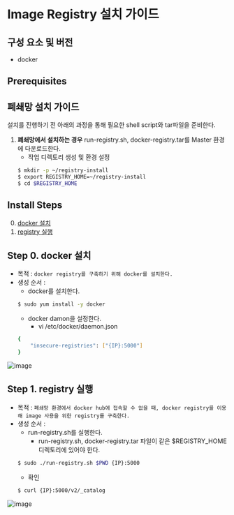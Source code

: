 # Image Registry 설치 가이드

## 구성 요소 및 버전
* docker

## Prerequisites
## 폐쇄망 설치 가이드
설치를 진행하기 전 아래의 과정을 통해 필요한 shell script와 tar파일을 준비한다.
1. **폐쇄망에서 설치하는 경우** run-registry.sh, docker-registry.tar를 Master 환경에 다운로드한다. 
    * 작업 디렉토리 생성 및 환경 설정
    ```bash
    $ mkdir -p ~/registry-install
    $ export REGISTRY_HOME=~/registry-install
    $ cd $REGISTRY_HOME
    ```
## Install Steps
0. [docker 설치](https://스텝_0로_바로_가기_위한_링크)
0. [registry 실행](https://스텝_0로_바로_가기_위한_링크)

## Step 0. docker 설치
* 목적 : `docker registry를 구축하기 위해 docker를 설치한다.`
* 생성 순서 : 
    * docker를 설치한다.
    ```bash
    $ sudo yum install -y docker
    ```
    * docker damon을 설정한다.
      * vi /etc/docker/daemon.json
    ```bash
   {
        "insecure-registries": ["{IP}:5000"]
   }
    ```
![image](figure/)

## Step 1. registry 실행
* 목적 : `폐쇄망 환경에서 docker hub에 접속할 수 없을 때, docker registry를 이용해 image 사용을 위한 registry를 구축한다.`
* 생성 순서 : 
    * run-registry.sh를 실행한다.
    	 * run-registry.sh, docker-registry.tar 파일이 같은 $REGISTRY_HOME 디렉토리에 있어야 한다.
    ```bash
    $ sudo ./run-registry.sh $PWD {IP}:5000
    ```
    * 확인
    ```bash
    $ curl {IP}:5000/v2/_catalog
![image](figure/)
